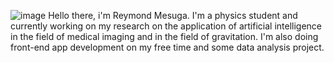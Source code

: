 ![image](https://user-images.githubusercontent.com/74803864/115086567-16404980-9f3f-11eb-9d78-d1174be5db10.png)
Hello there, i'm Reymond Mesuga. I'm a physics student and currently working on my research on the application of artificial intelligence in the field of medical imaging and in the field of gravitation. I'm also doing front-end app development on my free time and some data analysis project.
